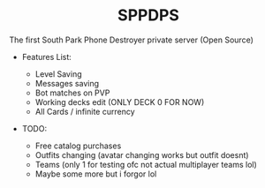 <h1 align='center'>SPPDPS</h1>

The first South Park Phone Destroyer private server (Open Source)

- Features List:
  - Level Saving
  - Messages saving
  - Bot matches on PVP
  - Working decks edit (ONLY DECK 0 FOR NOW)
  - All Cards / infinite currency
  
 
- TODO:
  - Free catalog purchases
  - Outfits changing (avatar changing works but outfit doesnt)
  - Teams (only 1 for testing ofc not actual multiplayer teams lol)
  - Maybe some more but i forgor lol
